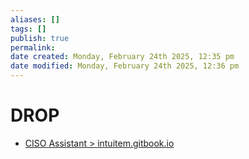 ```yaml
---
aliases: []
tags: []
publish: true
permalink:
date created: Monday, February 24th 2025, 12:35 pm
date modified: Monday, February 24th 2025, 12:36 pm
---
```


# DROP

- [CISO Assistant > intuitem.gitbook.io ](https://intuitem.gitbook.io/ciso-assistant)